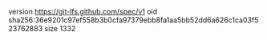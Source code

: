 version https://git-lfs.github.com/spec/v1
oid sha256:36e9201c97ef558b3b0cfa97379ebb8fa1aa5bb52dd6a626c1ca03f523762883
size 1332
